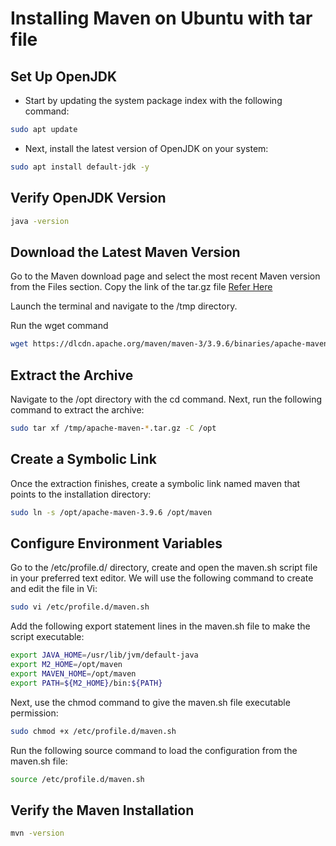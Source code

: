# Installing Maven on Ubuntu with tar file

## Set Up OpenJDK
* Start by updating the system package index with the following command:
  
```bash
sudo apt update
```
* Next, install the latest version of OpenJDK on your system:
  
```bash
sudo apt install default-jdk -y
```
##  Verify OpenJDK Version

```bash
java -version
```
## Download the Latest Maven Version
Go to the Maven download page and select the most recent Maven version from the Files section. Copy the link of the tar.gz file [Refer Here](https://maven.apache.org/download.cgi)

Launch the terminal and navigate to the /tmp directory.

Run the wget command

```bash
wget https://dlcdn.apache.org/maven/maven-3/3.9.6/binaries/apache-maven-3.9.6-bin.tar.gz -P /tmp
```
## Extract the Archive
Navigate to the /opt directory with the cd command. Next, run the following command to extract the archive:

```bash
sudo tar xf /tmp/apache-maven-*.tar.gz -C /opt
```
## Create a Symbolic Link
Once the extraction finishes, create a symbolic link named maven that points to the installation directory:

```bash
sudo ln -s /opt/apache-maven-3.9.6 /opt/maven
```

## Configure Environment Variables
Go to the /etc/profile.d/ directory, create and open the maven.sh script file in your preferred text editor. We will use the following command to create and edit the file in Vi:

```bash
sudo vi /etc/profile.d/maven.sh
```
Add the following export statement lines in the maven.sh file to make the script executable:

```bash
export JAVA_HOME=/usr/lib/jvm/default-java
export M2_HOME=/opt/maven
export MAVEN_HOME=/opt/maven
export PATH=${M2_HOME}/bin:${PATH}
```
Next, use the chmod command to give the maven.sh file executable permission:

```bash
sudo chmod +x /etc/profile.d/maven.sh
```
Run the following source command to load the configuration from the maven.sh file:

```bash
source /etc/profile.d/maven.sh
```

## Verify the Maven Installation

```bash
mvn -version
```